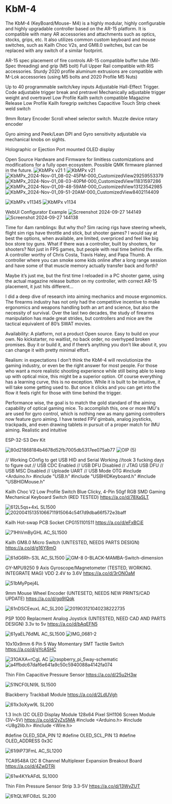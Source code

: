 # KbM-4
The KbM-4 (KeyBoard/Mouse- M4) is a highly modular, highly configurable and highly upgradable controller based on the AR-15 platform. It is compatible with many AR accessories and attachments such as optics, stocks, grips, etc. It also utilizes common custom keyboard and mouse switches, such as Kailh Choc V2s, and GM8.0 switches, but can be replaced with any switch of a similar footprint. 

AR-15 spec placement of fire controls
AR-15 compatible buffer tube (Mil-Spec threading) and grip (M5 bolt)
Full Upper Rail compatible with RIS accessories.
Sturdy 2020 profile aluminum extrusions are compatible with M-Lok accessories (using M5 bolts and 2020 Profile M5 Nuts)

Up to 40 programmable switch/key inputs
Adjustable Hall-Effect Trigger. Code adjustable trigger break and pretravel
Mechanically adjustable trigger weight and overtravel
Low Profile Kailh switch compatible Magazine Release
Low Profile Kailh foregrip switches
Capacitive Touch Strip cheek weld switch

9mm Rotary Encoder Scroll wheel selector switch.
Muzzle device rotary encoder

Gyro aiming and Peek/Lean
DPI and Gyro sensitivity adjustable via mechanical knobs on sights.

Holographic or Ejection Port mounted OLED display



Open Source Hardware and Firmware for limitless customizations and modifications for a fully open ecosystem. Possible QMK firmware planned in the future.
![KbMPx v21 1](https://github.com/user-attachments/assets/8e4f258f-be59-4979-b7c2-9054f3af653d)
![KbMPx v21](https://github.com/user-attachments/assets/a2594e8f-1f6e-4c10-bafa-147ca9359f00)
![KbMPx_2024-Nov-01_08-02-45PM-000_CustomizedView29259553379](https://github.com/user-attachments/assets/44f9d7b5-8dce-42a8-bb6f-506b6ca83ab1)
![KbMPx_2024-Nov-01_08-03-40PM-000_CustomizedView11831597286](https://github.com/user-attachments/assets/91813a00-2b95-46e7-8895-e0742da34def)
![KbMPx_2024-Nov-01_09-48-59AM-000_CustomizedView13123542985](https://github.com/user-attachments/assets/6311cddb-fd21-43ab-b087-781f9720c3d9)
![KbMPx_2024-Nov-01_09-51-20AM-000_CustomizedView8402114409](https://github.com/user-attachments/assets/37a3a35e-4eed-4606-9141-38658e7802bc)


![KbMPx v11345](https://github.com/user-attachments/assets/c664e908-ea09-498c-8d15-50025cf3fad6)
![KbMPx v1134](https://github.com/user-attachments/assets/20b67eed-07ed-425b-8081-921cfcc6fdca)

WebUI Configurator Example
![Screenshot 2024-09-27 144149](https://github.com/user-attachments/assets/c6710a22-6b89-464d-8bdf-e41195aa0227)
![Screenshot 2024-09-27 144138](https://github.com/user-attachments/assets/88090bb4-260a-4af3-81f8-db22db2a80d3)

Time for 4am ramblings:
But why tho?
Sim racing rigs have steering wheels, flight sim rigs have throttle and stick, but shooter games? I would say at best the options, when available, are limited, overpriced and feel like big box store toy guns. What if there was a controller, built by shooters, for shooters? Not just in FPS games, but people with real time behind the rifle. A controller worthy of Chris Costa, Travis Haley, and Papa Thumb. A controller where you can smoke some kids online after a long range session and have some of that muscle memory actually transfer back and forth? 

Maybe it’s just me, but the first time I reloaded in a PC shooter game, using the actual magazine release button on my controller, with correct AR-15 placement, it just hits different… 

I did a deep dive of research into aiming mechanics and mouse ergonomics. The firearms industry has not only had the competitive incentive to make ergonomics and weapons handling both an art and science, but also the necessity of survival. Over the last two decades, the study of firearms manipulation has made great strides, but controllers and mice are the tactical equivalent of 80’s SWAT movies. 

Availability: A platform, not a product
Open source. Easy to build on your own. No kickstarter, no waitlist, no back order, no overhyped broken promises. Buy it or build it, and if there’s anything you don’t like about it, you can change it with pretty minimal effort. 

Realism: in expectations
I don’t think the KbM-4 will revolutionize the gaming industry, or even be the right answer for most people. For those who want a more realistic shooting experience while still being able to keep up with optical mice, this might be a superior option. Of course everything has a learning curve, this is no exception. While it is built to be intuitive, it will take some getting used to. But once it clicks and you can get into the flow it feels right for those with time behind the trigger.

Performance wise, the goal is to match the gold standard of the aiming capability of optical gaming mice. To accomplish this, one or more IMU's are used for gyro control, which is nothing new as many gaming controllers now feature gyro aiming. I have tested FPV gimbals, analog joysticks, trackpads, and even drawing tablets in pursuit of a proper match for IMU aiming.
Realistic and intuitive

ESP-32-S3 Dev Kit

![80d21868184b4678d52fb7005db5317ee075ab77](https://github.com/user-attachments/assets/474f419e-a822-45d9-9ca5-12ba9c21a866)
![OIP (5)](https://github.com/user-attachments/assets/60c41aa9-2a9f-48a2-979b-5abcffac2c84)

// Working COnfig to get USB HID and Serial Working
//took 3 fucking days to figure out
// USB CDC Enabled
// USB DFU Disabled
// JTAG USB DFU
// USB MSC Disabled
// Uploade UART
// USB Mode OTG
#include <Arduino.h>
#include "USB.h"
#include "USBHIDKeyboard.h"
#include "USBHIDMouse.h"

Kailh Choc V2 Low Profile Switch Blue Clicky, 4-Pin 50gf RGB SMD Gaming Mechanical Keyboard Switch (RED TESTED)
https://a.co/d/78XaSLT

![612L5qs+4xL _SL1500_](https://github.com/user-attachments/assets/bd297e81-d4bf-4e4c-bcbd-33c29e65cbbc)
![202004151351066711915064c54f7d9dba66f572e3baff](https://github.com/user-attachments/assets/f425ae15-a0d9-4d53-a941-89cb40b58a53)

Kailh Hot-swap PCB Socket CPG151101S11
https://a.co/d/eFxBCiE

![71HhVmByGHL _AC_SL1500_](https://github.com/user-attachments/assets/5c50026e-387a-4387-b186-06b04ec8e7b6)

Kailh GM8.0 Micro Switch (UNTESTED, NEEDS PARTS DESIGN)
https://a.co/d/g16Y8mO

![61dG6Rh-S3L _AC_SL1500_](https://github.com/user-attachments/assets/2622c3d3-63d9-4ad9-b472-2d5af0ef5377)
![GM-8 0-BLACK-MAMBA-Switch-dimension](https://github.com/user-attachments/assets/14d36f32-ef45-4fcb-9441-894b98ab41f6)

GY-MPU9250 9 Axis Gyroscope/Magnetometer (TESTED, WORKING. INTEGRATE MAG) VDD 2.4V to 3.6V
https://a.co/d/3rONOaM

![51bMyPpej4L](https://github.com/user-attachments/assets/b244d416-54c5-4a9b-a65d-07f3e46f5b53)

9mm Mouse Wheel Encoder (UNTESETD, NEEDS NEW PRINTS/CAD UPDATE)
https://a.co/d/gq9IQqk

![61nDSCEeuxL _AC_SL200_](https://github.com/user-attachments/assets/221c83db-4ba1-4406-b032-a0d91cfa81c0)
![201903121040238222735](https://github.com/user-attachments/assets/8f91e286-f98c-4e87-8ef3-dc67f7848413)

PSP 1000 Replacment Analog Joystick (UNTESTED, NEED CAD AND PARTS DESIGN) 3.3v to 5v
https://a.co/d/bAqEFN5

![61yaEL76dML _AC_SL1500_](https://github.com/user-attachments/assets/eabf3b32-2ad7-4e88-97eb-fad86f1760d5)
![IMG_0681-2](https://github.com/user-attachments/assets/09190d37-3962-405c-860a-a4e1473c717b)


10x10x9mm 6 Pin 5 Way Momentary SMT Tactile Switch
https://a.co/d/gYcASHC

![31OAXA+rCgL _AC_](https://github.com/user-attachments/assets/7c50d6ed-7385-4c55-b4cd-bf645dbbfe23)
![raspberry_pi_5way-schematic](https://github.com/user-attachments/assets/6f133512-cb0a-475a-823d-e3cd39a87f00)
![a4ffbdc67daf6e641a9c50c5940088a4142fa074](https://github.com/user-attachments/assets/1cdb554c-0504-42f7-8447-ad9f568c7df3)


Thin Film Capacitive Pressure Sensor
https://a.co/d/25u2H3w

![51NCF0LNl9L _SL1500_](https://github.com/user-attachments/assets/021fb3ac-19c7-4640-9cbc-5a0493f375bc)

Blackberry Trackball Module
https://a.co/d/2LdUVgh

![61lx3oXyw9L _SL200_](https://github.com/user-attachments/assets/11227fcc-8df0-4109-ba00-54f3d92ca870)

1.3 Inch I2C OLED Display Module 128x64 Pixel SH1106 Screen Module (3V~5V)
https://a.co/d/2yZsSMA
#include <Arduino.h>
#include <U8g2lib.h>
#include <Wire.h>

#define OLED_SDA_PIN 12
#define OLED_SCL_PIN 13
#define OLED_ADDRESS 0x3C

![61i9iP73FmL _AC_SL1200_](https://github.com/user-attachments/assets/062c0c48-f493-4d27-bb19-4e2abdf85515)


TCA9548A I2C  8 Channel Multiplexer Expansion Breakout Board
https://a.co/d/4ZwDTRi

![61w4KYkAFdL _SL1000_](https://github.com/user-attachments/assets/b8593109-225b-4350-ac27-a07111813c07)

Thin Film Pressure Sensor Strip  3.3-5V
https://a.co/d/13WvZUT

![61tQLWFO8zL _SL200_](https://github.com/user-attachments/assets/ab1c51a3-e5e6-4910-99ae-2e8c501f3b59)

